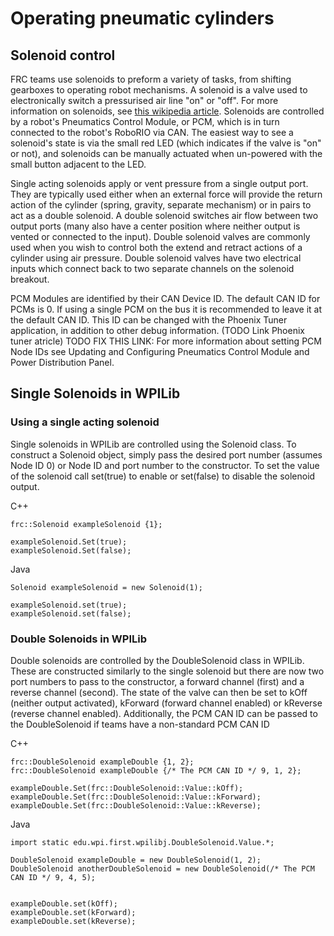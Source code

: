 # Operating pneumatic cylinders

## Solenoid control
FRC teams use solenoids to preform a variety of tasks, from shifting gearboxes to operating robot mechanisms. A solenoid is a valve used to electronically switch a pressurised air line "on" or "off". For more information on solenoids, see [this wikipedia article](https://en.wikipedia.org/wiki/Solenoid_valve). Solenoids are controlled by a robot's Pneumatics Control Module, or PCM, which is in turn connected to the robot's RoboRIO via CAN. The easiest way to see a solenoid's state is via the small red LED (which indicates if the valve is "on" or not), and solenoids can be manually actuated when un-powered with the small button adjacent to the LED. 

Single acting solenoids apply or vent pressure from a single output port. They are typically used either when an external force will provide the return action of the cylinder (spring, gravity, separate mechanism) or in pairs to act as a double solenoid. A double solenoid switches air flow between two output ports (many also have a center position where neither output is vented or connected to the input). Double solenoid valves are commonly used when you wish to control both the extend and retract actions of a cylinder using air pressure. Double solenoid valves have two electrical inputs which connect back to two separate channels on the solenoid breakout.

PCM Modules are identified by their CAN Device ID. The default CAN ID for PCMs is 0. If using a single PCM on the bus it is recommended to leave it at the default CAN ID. This ID can be changed with the Phoenix Tuner application, in addition to other debug information. (TODO Link Phoenix tuner atricle) TODO FIX THIS LINK: For more information about setting PCM Node IDs see Updating and Configuring Pneumatics Control Module and Power Distribution Panel.

## Single Solenoids in WPILib 
### Using a single acting solenoid


Single solenoids in WPILib are controlled using the Solenoid class. To construct a Solenoid object, simply pass the desired port number (assumes Node ID 0) or Node ID and port number to the constructor. To set the value of the solenoid call set(true) to enable or set(false) to disable the solenoid output.

C++

```
frc::Solenoid exampleSolenoid {1};

exampleSolenoid.Set(true);
exampleSolenoid.Set(false);
```


Java

```
Solenoid exampleSolenoid = new Solenoid(1);

exampleSolenoid.set(true);
exampleSolenoid.set(false);
```



### Double Solenoids in WPILib

Double solenoids are controlled by the DoubleSolenoid class in WPILib. These are constructed similarly to the single solenoid but there are now two port numbers to pass to the constructor, a forward channel (first) and a reverse channel (second). The state of the valve can then be set to kOff (neither output activated), kForward (forward channel enabled) or kReverse (reverse channel enabled). Additionally, the PCM CAN ID can be passed to the DoubleSolenoid if teams have a non-standard PCM CAN ID

C++
```
frc::DoubleSolenoid exampleDouble {1, 2};
frc::DoubleSolenoid exampleDouble {/* The PCM CAN ID */ 9, 1, 2};

exampleDouble.Set(frc::DoubleSolenoid::Value::kOff);
exampleDouble.Set(frc::DoubleSolenoid::Value::kForward);
exampleDouble.Set(frc::DoubleSolenoid::Value::kReverse);
```

Java
```
import static edu.wpi.first.wpilibj.DoubleSolenoid.Value.*;

DoubleSolenoid exampleDouble = new DoubleSolenoid(1, 2);
DoubleSolenoid anotherDoubleSolenoid = new DoubleSolenoid(/* The PCM CAN ID */ 9, 4, 5);


exampleDouble.set(kOff);
exampleDouble.set(kForward);
exampleDouble.set(kReverse);
```

